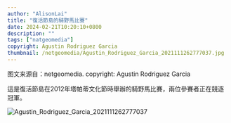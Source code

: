 ```yaml
---
author: "AlisonLai"
title: "復活節島的騎野馬比賽"
date: 2024-02-21T10:20:10+0800
description: ""
tags: ["natgeomedia"]
copyright: Agustin Rodriguez Garcia
thumbnail: /netgeomedia/Agustin_Rodriguez_Garcia_2021111262777037.jpg
---
```

图文来源自：netgeomedia.  copyright: Agustin Rodriguez Garcia

這是復活節島在2012年塔帕蒂文化節時舉辦的騎野馬比賽，兩位參賽者正在競逐冠軍。

![Agustin_Rodriguez_Garcia_2021111262777037](/netgeomedia/Agustin_Rodriguez_Garcia_2021111262777037.jpg)
